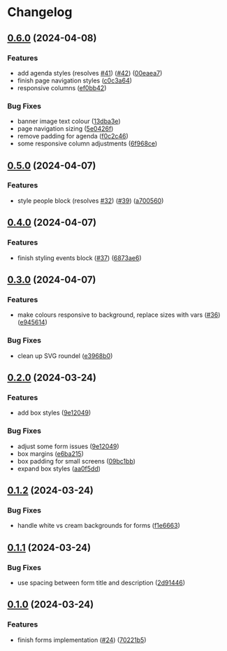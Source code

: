 # Changelog

## [0.6.0](https://github.com/commonhorizoncommun/design-system/compare/v0.5.0...v0.6.0) (2024-04-08)


### Features

* add agenda styles (resolves [#41](https://github.com/commonhorizoncommun/design-system/issues/41)) ([#42](https://github.com/commonhorizoncommun/design-system/issues/42)) ([00eaea7](https://github.com/commonhorizoncommun/design-system/commit/00eaea7a0ad022a9ed73e34371ecdf0f7626c19b))
* finish page navigation styles ([c0c3a64](https://github.com/commonhorizoncommun/design-system/commit/c0c3a6412762167ca0fdfefca74c3aeed7277d62))
* responsive columns ([ef0bb42](https://github.com/commonhorizoncommun/design-system/commit/ef0bb4263077ebf6d64978f3d8269304f79807c7))


### Bug Fixes

* banner image text colour ([13dba3e](https://github.com/commonhorizoncommun/design-system/commit/13dba3ef5acf0782f1f37e6a6e43b7a11ad6968f))
* page navigation sizing ([5e0426f](https://github.com/commonhorizoncommun/design-system/commit/5e0426f4eb6d66199f0895918ae2835ae715caef))
* remove padding for agenda ([f0c2c46](https://github.com/commonhorizoncommun/design-system/commit/f0c2c4622ce02101ad26ac66f388d797377e9bac))
* some responsive column adjustments ([6f968ce](https://github.com/commonhorizoncommun/design-system/commit/6f968ce6688a45a3e829e8ee450c9694a9e2ae36))

## [0.5.0](https://github.com/commonhorizoncommun/design-system/compare/v0.4.0...v0.5.0) (2024-04-07)


### Features

* style people block (resolves [#32](https://github.com/commonhorizoncommun/design-system/issues/32)) ([#39](https://github.com/commonhorizoncommun/design-system/issues/39)) ([a700560](https://github.com/commonhorizoncommun/design-system/commit/a700560be4c883669af1ea5f497b3f394f5a634e))

## [0.4.0](https://github.com/commonhorizoncommun/design-system/compare/v0.3.0...v0.4.0) (2024-04-07)


### Features

* finish styling events block ([#37](https://github.com/commonhorizoncommun/design-system/issues/37)) ([6873ae6](https://github.com/commonhorizoncommun/design-system/commit/6873ae62b56b31ae34203fc834c6e9e03fc74b2e))

## [0.3.0](https://github.com/commonhorizoncommun/design-system/compare/v0.2.0...v0.3.0) (2024-04-07)


### Features

* make colours responsive to background, replace sizes with vars ([#36](https://github.com/commonhorizoncommun/design-system/issues/36)) ([e945614](https://github.com/commonhorizoncommun/design-system/commit/e945614c98ed329ad602910a5a79cddac6cb6083))


### Bug Fixes

* clean up SVG roundel ([e3968b0](https://github.com/commonhorizoncommun/design-system/commit/e3968b0437b44158774b499a06bdd0f2fad90671))

## [0.2.0](https://github.com/commonhorizoncommun/design-system/compare/v0.1.2...v0.2.0) (2024-03-24)


### Features

* add box styles ([9e12049](https://github.com/commonhorizoncommun/design-system/commit/9e1204991dc53552b738c8a7fefe4afd8467bea5))


### Bug Fixes

* adjust some form issues ([9e12049](https://github.com/commonhorizoncommun/design-system/commit/9e1204991dc53552b738c8a7fefe4afd8467bea5))
* box margins ([e6ba215](https://github.com/commonhorizoncommun/design-system/commit/e6ba2153068474698508314f0e61321545854383))
* box padding for small screens ([09bc1bb](https://github.com/commonhorizoncommun/design-system/commit/09bc1bb1ef88f43385eaf25f65fc14d802123cab))
* expand box styles ([aa0f5dd](https://github.com/commonhorizoncommun/design-system/commit/aa0f5ddbc423a8ddce6eb15614235ee38717ad08))

## [0.1.2](https://github.com/commonhorizoncommun/design-system/compare/v0.1.1...v0.1.2) (2024-03-24)


### Bug Fixes

* handle white vs cream backgrounds for forms ([f1e6663](https://github.com/commonhorizoncommun/design-system/commit/f1e6663e72502b49b5bfde7ee69bc40b48941fd5))

## [0.1.1](https://github.com/commonhorizoncommun/design-system/compare/v0.1.0...v0.1.1) (2024-03-24)


### Bug Fixes

* use spacing between form title and description ([2d91446](https://github.com/commonhorizoncommun/design-system/commit/2d91446ecb7d12215ccea5749d1586360641e29b))

## [0.1.0](https://github.com/commonhorizoncommun/design-system/compare/0.0.2...v0.1.0) (2024-03-24)


### Features

* finish forms implementation ([#24](https://github.com/commonhorizoncommun/design-system/issues/24)) ([70221b5](https://github.com/commonhorizoncommun/design-system/commit/70221b5f7ce32adb8eafa6154429072869fa21e1))
